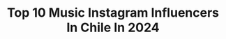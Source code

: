 ---
title: Top 10 Music Instagram Influencers In Chile In 2024
description: >-
  Find top music Instagram influencers in Chile in 2024. Most popular hashtags: #santiagodechile #chile #lollalove.
platform: Instagram
hits: 233
text_top: Discover the top-rated Instagram influencers on inBeat.
text_bottom: Our search engine aggregates 233 Instagram influencers like this in Chile for you to contact.
profiles:
  - username: "noahblancomusic"
    fullname: >-
      Noah Blanco
    bio: >-
      El NENE de Chile 💘 Artista / Compositor / Productor musical
    location: "Chile"
    followers: 15058
    engagement: 985
    commentsToLikes: 0.034119
    id: ck6ti7f9906hj0j71hgexkc0z
    verified: false
    hashtags: "#musicachilena, #lollalove, #lgbt, #lgbtq"
  - username: "foreromusic"
    fullname: >-
      Forero 💀
    bio: >-
      • I make music & play games 👾 • fckgenres 🧔🏻‍♂️/💀 • Monsterbeats x Twitch/ Miercoles 21:00 ❇️ • The One Piece is real 🏴‍☠️ ——————————————
    location: "Chile"
    followers: 14185
    engagement: 417
    commentsToLikes: 0.059103
    id: ck5zjfozehi7d0i14ippd1duv
    verified: false
    hashtags: "#planthouse, #breakbeat, #nomedejaetiquetararakun, #nsync"
  - username: "pipogormaz"
    fullname: >-
      Francisco Gormaz Arteaga
    bio: >-
      Papá, Actor, Músico, entre otros varios. • Viajando con #DobleVida por @chilevision • Además @estudioolmue
    location: "Chile"
    followers: 58638
    engagement: 379
    commentsToLikes: 0.034561
    id: ck55mn5xl4bit0i11yudfhirg
    verified: false
    hashtags: "#estoespublicidad, #oyealchefchv, #thecovers, #musicaenvivo"
  - username: "maxdonosos"
    fullname: >-
      Max Donoso
    bio: >-
      ▪️Compositor & Productor musical 📀 ▪️Multi instrumentista 🎻 ▪️Fundador de @xfire.music Business: contacto@xfire.cl
    location: "Chile"
    followers: 11289
    engagement: 318
    commentsToLikes: 0.060300
    id: ck6ti7e0f06ex0j71usnjz7de
    verified: false
    hashtags: "#pal93, #drago200, #ak420, #tbt"
  - username: "alonso_qc"
    fullname: >-
      Alonso Quintero Contreras
    bio: >-
      Actor, músico, licenciado en sociología. Si, me visto de negro 😊 Contacto vía mail 📨
    location: "Chile"
    followers: 106078
    engagement: 180
    commentsToLikes: 0.017616
    id: ck6uht9jfb48s0j71zqj3yl5g
    verified: true
    hashtags: "#kancino, #negocios, #localcomercial, #moment"
  - username: "theklanchile"
    fullname: >-
      TheKlan | Events & Music
    bio: >-
      🔥Events 🎧Music 💡TikTok @theklanchile ⚡VIP MESA > assistant@theklan.cl Todos nuestros eventos aquí 👇🏻
    location: "Chile"
    followers: 85218
    engagement: 276
    commentsToLikes: 0.133852
    id: ck14gu9f2724y0i19qnoaxiom
    verified: false
    hashtags: "#comenta, #etiqueta, #comparte"
  - username: "pablitopesadilla"
    fullname: >-
      Pablito Pesadilla ®
    bio: >-
      ESTO NO ES UN SUEÑO ES PABLITO PESADILLA Dj ❌ Music Producer 🇨🇱 #CUCHOXSIEMPRE #BabyOtaku #Bella #BabyDoll
    location: "Chile"
    followers: 437256
    engagement: 146
    commentsToLikes: 0.033776
    id: ck5zyneaaa6sw0i14mq65pcz6
    verified: true
    hashtags: "#estonoesunsue, #gigaawards, #djcitylatino, #creadoconadidas"
  - username: "luisd07"
    fullname: >-
      Luis De⚡️
    bio: >-
      La gatita de mi video musical: 🐱 @barbie_kiut
    location: "Chile"
    followers: 30427
    engagement: 560
    commentsToLikes: 0.221356
    id: ck5hsfrdhwizt0i11pg9gsx7v
    verified: false
    hashtags: "#gracias, #hashtag, #sinfiltro"
  - username: "aldho"
    fullname: >-
      Aldo  Martinez
    bio: >-
      Amante de la música 🎶, Enemigo directo de la iniquidad !! “Las redes sociales no determinan el calibre de una persona” 📸📽📷 👇🏼👇🏼👇🏼
    location: "Chile"
    followers: 30500
    engagement: 1148
    commentsToLikes: 0.056262
    id: ck15p9qc5wsp60i19yeuz5j5l
    verified: false
    hashtags: "#fesiluz, #fesiluzchile, #2020, #salud"
  - username: "xue.ie"
    fullname: >-
      Xué  ⚽️
    bio: >-
      La ⚽️ siempre al 🔟 RiquelMessista Fútbol, marihuana, animales y música en vivo. Productora y Doble de riesgo PS4: Xue-ie10 MEMES: @ordure_sudaca
    location: "Chile"
    followers: 55004
    engagement: 591
    commentsToLikes: 0.022043
    id: ck5heo5rftxsm0i110zcnv02k
    verified: false
    hashtags: ""
---